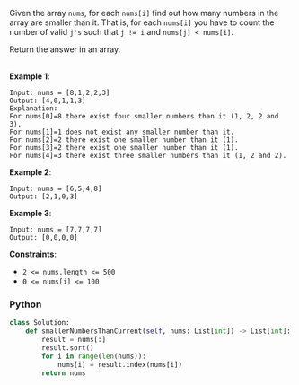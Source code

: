 Given the array `nums`, for each `nums[i]` find out how many numbers in the array are smaller than it. That is, for each `nums[i]` you have to count the number of valid `j's` such that `j != i` and `nums[j] < nums[i]`.<br>

Return the answer in an array.<br><br>

 

**Example 1**:<br>
```
Input: nums = [8,1,2,2,3]
Output: [4,0,1,1,3]
Explanation: 
For nums[0]=8 there exist four smaller numbers than it (1, 2, 2 and 3). 
For nums[1]=1 does not exist any smaller number than it.
For nums[2]=2 there exist one smaller number than it (1). 
For nums[3]=2 there exist one smaller number than it (1). 
For nums[4]=3 there exist three smaller numbers than it (1, 2 and 2).
```
**Example 2**:<br>
```
Input: nums = [6,5,4,8]
Output: [2,1,0,3]
```
**Example 3**:<br>
```
Input: nums = [7,7,7,7]
Output: [0,0,0,0]
```
**Constraints**:<br>
* `2 <= nums.length <= 500`<br>
* `0 <= nums[i] <= 100`<br>

### Python
```python
class Solution:
    def smallerNumbersThanCurrent(self, nums: List[int]) -> List[int]:
        result = nums[:]
        result.sort()
        for i in range(len(nums)):
            nums[i] = result.index(nums[i])
        return nums
```

